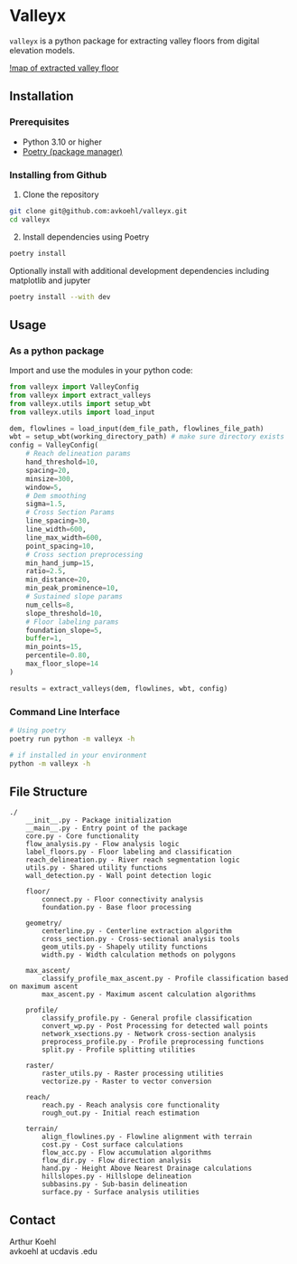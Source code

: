 # Valleyx

`valleyx` is a python package for extracting valley floors from digital elevation models.

[!map of extracted valley floor](./examples/img/result.png)

## Installation

### Prerequisites

- Python 3.10 or higher
- [Poetry (package manager)](https://python-poetry.org/)

### Installing from Github

1. Clone the repository
```bash
git clone git@github.com:avkoehl/valleyx.git
cd valleyx
```

2. Install dependencies using Poetry
```bash
poetry install
```

Optionally install with additional development dependencies including matplotlib and jupyter
```bash
poetry install --with dev
```

## Usage

### As a python package

Import and use the modules in your python code:

```python
from valleyx import ValleyConfig
from valleyx import extract_valleys
from valleyx.utils import setup_wbt
from valleyx.utils import load_input

dem, flowlines = load_input(dem_file_path, flowlines_file_path)
wbt = setup_wbt(working_directory_path) # make sure directory exists
config = ValleyConfig(
    # Reach delineation params
    hand_threshold=10,
    spacing=20,
    minsize=300,
    window=5,
    # Dem smoothing
    sigma=1.5,
    # Cross Section Params
    line_spacing=30,
    line_width=600,
    line_max_width=600,
    point_spacing=10,
    # Cross section preprocessing
    min_hand_jump=15,
    ratio=2.5,
    min_distance=20,
    min_peak_prominence=10,
    # Sustained slope params
    num_cells=8,
    slope_threshold=10,
    # Floor labeling params
    foundation_slope=5,
    buffer=1,
    min_points=15,
    percentile=0.80,
    max_floor_slope=14
)

results = extract_valleys(dem, flowlines, wbt, config)
```

### Command Line Interface

```bash
# Using poetry
poetry run python -m valleyx -h
```

```bash
# if installed in your environment
python -m valleyx -h
```

## File Structure
```
./
    __init__.py - Package initialization
    __main__.py - Entry point of the package
    core.py - Core functionality
    flow_analysis.py - Flow analysis logic
    label_floors.py - Floor labeling and classification
    reach_delineation.py - River reach segmentation logic
    utils.py - Shared utility functions
    wall_detection.py - Wall point detection logic

    floor/
        connect.py - Floor connectivity analysis
        foundation.py - Base floor processing

    geometry/
        centerline.py - Centerline extraction algorithm
        cross_section.py - Cross-sectional analysis tools
        geom_utils.py - Shapely utility functions
        width.py - Width calculation methods on polygons

    max_ascent/
        classify_profile_max_ascent.py - Profile classification based on maximum ascent
        max_ascent.py - Maximum ascent calculation algorithms

    profile/
        classify_profile.py - General profile classification
        convert_wp.py - Post Processing for detected wall points
        network_xsections.py - Network cross-section analysis
        preprocess_profile.py - Profile preprocessing functions
        split.py - Profile splitting utilities

    raster/
        raster_utils.py - Raster processing utilities
        vectorize.py - Raster to vector conversion

    reach/
        reach.py - Reach analysis core functionality
        rough_out.py - Initial reach estimation

    terrain/
        align_flowlines.py - Flowline alignment with terrain
        cost.py - Cost surface calculations
        flow_acc.py - Flow accumulation algorithms
        flow_dir.py - Flow direction analysis
        hand.py - Height Above Nearest Drainage calculations
        hillslopes.py - Hillslope delineation
        subbasins.py - Sub-basin delineation
        surface.py - Surface analysis utilities
```
## Contact

Arthur Koehl  
avkoehl at ucdavis .edu
